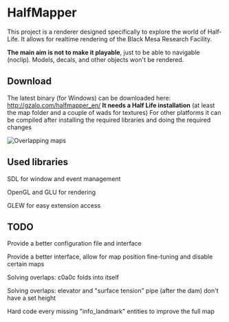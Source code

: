 # HalfMapper
This project is a renderer designed specifically to explore the world of Half-Life.
It allows for realtime rendering of the Black Mesa Research Facility.

**The main aim is not to make it playable**, just to be able to navigable (noclip). Models, decals, and other objects won't be rendered.

## Download
The latest binary (for Windows) can be downloaded here: http://gzalo.com/halfmapper_en/
**It needs a Half Life installation** (at least the map folder and a couple of wads for textures)
For other platforms it can be compiled after installing the required libraries and doing the required changes

![Overlapping maps](http://i.imgur.com/BPebM.jpg)

## Used libraries
SDL for window and event management

OpenGL and GLU for rendering

GLEW for easy extension access

## TODO 
Provide a better configuration file and interface

Provide a better interface, allow for map position fine-tuning and disable certain maps

Solving overlaps: c0a0c folds into itself

Solving overlaps: elevator and "surface tension" pipe (after the dam) don't have a set height

Hard code every missing "info_landmark" entities to improve the full map
